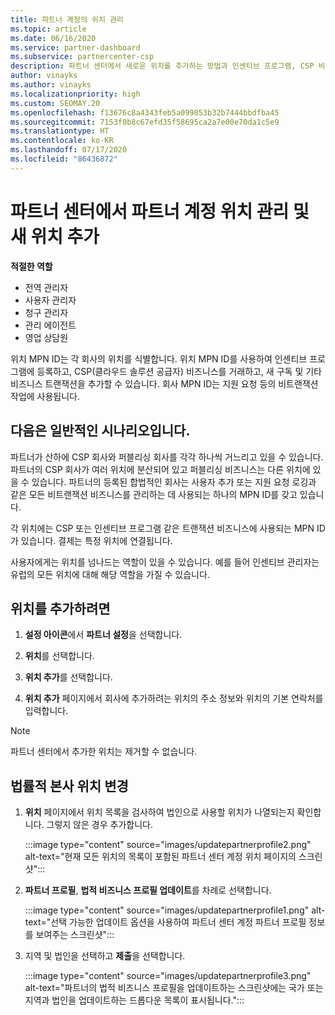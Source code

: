```yaml
---
title: 파트너 계정의 위치 관리
ms.topic: article
ms.date: 06/16/2020
ms.service: partner-dashboard
ms.subservice: partnercenter-csp
description: 파트너 센터에서 새로운 위치를 추가하는 방법과 인센티브 프로그램, CSP 비즈니스, 구독 및 기타 트랜잭션에서 위치 MPN ID를 사용하는 방법을 알아봅니다.
author: vinayks
ms.author: vinayks
ms.localizationpriority: high
ms.custom: SEOMAY.20
ms.openlocfilehash: f13676c8a4343feb5a099053b32b7444bbdfba45
ms.sourcegitcommit: 7153f0b8c67efd35f58695ca2a7e00e70da1c5e9
ms.translationtype: HT
ms.contentlocale: ko-KR
ms.lasthandoff: 07/17/2020
ms.locfileid: "86436872"
---
```

# <a name="manage-your-partner-account-locations-in-partner-center-and-add-a-new-location"></a>파트너 센터에서 파트너 계정 위치 관리 및 새 위치 추가

**적절한 역할**
- 전역 관리자
- 사용자 관리자
- 청구 관리자
- 관리 에이전트
- 영업 상담원

위치 MPN ID는 각 회사의 위치를 식별합니다. 위치 MPN ID를 사용하여 인센티브 프로그램에 등록하고, CSP(클라우드 솔루션 공급자) 비즈니스를 거래하고, 새 구독 및 기타 비즈니스 트랜잭션을 추가할 수 있습니다. 회사 MPN ID는 지원 요청 등의 비트랜잭션 작업에 사용됩니다.

## <a name="the-following-is-a-typical-scenario"></a>다음은 일반적인 시나리오입니다.

파트너가 산하에 CSP 회사와 퍼블리싱 회사를 각각 하나씩 거느리고 있을 수 있습니다. 파트너의 CSP 회사가 여러 위치에 분산되어 있고 퍼블리싱 비즈니스는 다른 위치에 있을 수 있습니다. 파트너의 등록된 합법적인 회사는 사용자 추가 또는 지원 요청 로깅과 같은 모든 비트랜잭션 비즈니스를 관리하는 데 사용되는 하나의 MPN ID를 갖고 있습니다.


각 위치에는 CSP 또는 인센티브 프로그램 같은 트랜잭션 비즈니스에 사용되는 MPN ID가 있습니다. 결제는 특정 위치에 연결됩니다.

사용자에게는 위치를 넘나드는 역할이 있을 수 있습니다. 예를 들어 인센티브 관리자는 유럽의 모든 위치에 대해 해당 역할을 가질 수 있습니다.

## <a name="to-add-a-location"></a>위치를 추가하려면

1. **설정 아이콘**에서 **파트너 설정**을 선택합니다.

2. **위치**를 선택합니다.

3. **위치 추가**를 선택합니다.  

4. **위치 추가** 페이지에서 회사에 추가하려는 위치의 주소 정보와 위치의 기본 연락처를 입력합니다.

> [!NOTE]
> 파트너 센터에서 추가한 위치는 제거할 수 없습니다.

## <a name="change-legal-headquarters-location"></a>법률적 본사 위치 변경

1. **위치** 페이지에서 위치 목록을 검사하여 법인으로 사용할 위치가 나열되는지 확인합니다. 그렇지 않은 경우 추가합니다.

   :::image type="content" source="images/updatepartnerprofile2.png" alt-text="현재 모든 위치의 목록이 포함된 파트너 센터 계정 위치 페이지의 스크린샷":::

2. **파트너 프로필**, **법적 비즈니스 프로필 업데이트**를 차례로 선택합니다.

   :::image type="content" source="images/updatepartnerprofile1.png" alt-text="선택 가능한 업데이트 옵션을 사용하여 파트너 센터 계정 파트너 프로필 정보를 보여주는 스크린샷":::

3. 지역 및 법인을 선택하고 **제출**을 선택합니다.

   :::image type="content" source="images/updatepartnerprofile3.png" alt-text="파트너의 법적 비즈니스 프로필을 업데이트하는 스크린샷에는 국가 또는 지역과 법인을 업데이트하는 드롭다운 목록이 표시됩니다.":::
